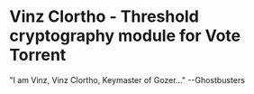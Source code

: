 # Vinz Clortho - Threshold cryptography module for Vote Torrent

"I am Vinz, Vinz Clortho, Keymaster of Gozer..." --Ghostbusters

